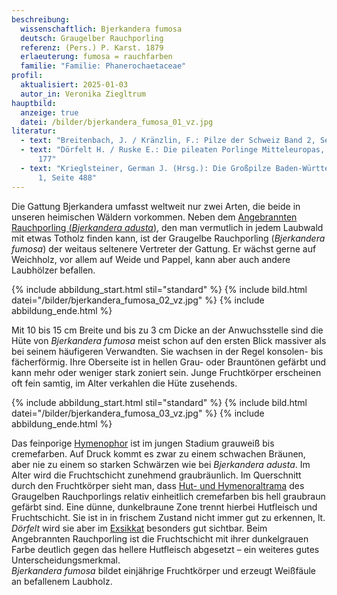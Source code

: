 ```yaml
---
beschreibung:
  wissenschaftlich: Bjerkandera fumosa
  deutsch: Graugelber Rauchporling
  referenz: (Pers.) P. Karst. 1879
  erlaeuterung: fumosa = rauchfarben
  familie: "Familie: Phanerochaetaceae"
profil:
  aktualisiert: 2025-01-03
  autor_in: Veronika Ziegltrum
hauptbild:
  anzeige: true
  datei: /bilder/bjerkandera_fumosa_01_vz.jpg
literatur:
  - text: "Breitenbach, J. / Kränzlin, F.: Pilze der Schweiz Band 2, Seite 268 – 269"
  - text: "Dörfelt H. / Ruske E.: Die pileaten Porlinge Mitteleuropas, Seite 176 –
      177"
  - text: "Krieglsteiner, German J. (Hrsg.): Die Großpilze Baden-Württembergs Band
      1, Seite 488"
---
```

Die Gattung Bjerkandera umfasst weltweit nur zwei Arten, die beide in unseren heimischen Wäldern vorkommen. Neben dem [Angebrannten Rauchporling (*Bjerkandera adusta*)](/pilze/bjerkandera-adusta-angebrannter-rauchporling), den man vermutlich in jedem Laubwald mit etwas Totholz finden kann, ist der Graugelbe Rauchporling (*Bjerkandera fumosa*) der weitaus seltenere Vertreter der Gattung. Er wächst gerne auf Weichholz, vor allem auf Weide und Pappel, kann aber auch andere Laubhölzer befallen.

{% include abbildung_start.html stil="standard" %}
{% include bild.html datei="/bilder/bjerkandera_fumosa_02_vz.jpg" %}
{% include abbildung_ende.html %}

Mit 10 bis 15 cm Breite und bis zu 3 cm Dicke an der Anwuchsstelle sind die Hüte von *Bjerkandera fumosa* meist schon auf den ersten Blick massiver als bei seinem häufigeren Verwandten. Sie wachsen in der Regel konsolen- bis fächerförmig. Ihre Oberseite ist in hellen Grau- oder Brauntönen gefärbt und kann mehr oder weniger stark zoniert sein. Junge Fruchtkörper erscheinen oft fein samtig, im Alter verkahlen die Hüte zusehends.

{% include abbildung_start.html stil="standard" %}
{% include bild.html datei="/bilder/bjerkandera_fumosa_03_vz.jpg" %}
{% include abbildung_ende.html %}

Das feinporige [Hymenophor](Hymenophor "Glossar") ist im jungen Stadium grauweiß bis cremefarben. Auf Druck kommt es zwar zu einem schwachen Bräunen, aber nie zu einem so starken Schwärzen wie bei *Bjerkandera adusta*. Im Alter wird die Fruchtschicht zunehmend graubräunlich.
Im Querschnitt durch den Fruchtkörper sieht man, dass  [Hut- und Hymenoraltrama](Trama "Glossar") des Graugelben Rauchporlings relativ einheitlich cremefarben bis hell graubraun gefärbt sind. Eine dünne, dunkelbraune Zone trennt hierbei Hutfleisch und Fruchtschicht. Sie ist in in frischem Zustand nicht immer gut zu erkennen, lt. *Dörfelt* wird sie aber im [Exsikkat](Exsikkat "Glossar") besonders gut sichtbar. Beim Angebrannten Rauchporling ist die Fruchtschicht mit ihrer dunkelgrauen Farbe deutlich gegen das hellere Hutfleisch abgesetzt – ein weiteres gutes Unterscheidungsmerkmal.\
*Bjerkandera fumosa* bildet einjährige Fruchtkörper und erzeugt Weißfäule an befallenem  Laubholz.